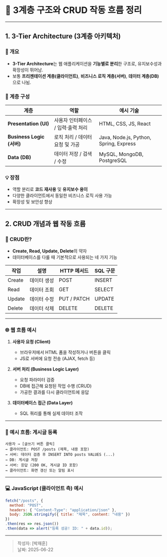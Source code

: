
# 📘 3계층 구조와 CRUD 작동 흐름 정리

---

## 1. 3-Tier Architecture (3계층 아키텍처)

### 📌 개요  
- **3-Tier Architecture**는 웹 애플리케이션을 **기능별로 분리**한 구조로, 유지보수성과 확장성이 뛰어남.  
- 보통 **프리젠테이션 계층(클라이언트)**, **비즈니스 로직 계층(서버)**, **데이터 계층(DB)** 으로 나뉨.

### 🧱 계층 구성

| 계층 | 역할 | 예시 기술 |
|------|------|-----------|
| **Presentation (UI)** | 사용자 인터페이스 / 입력·출력 처리 | HTML, CSS, JS, React |
| **Business Logic (서버)** | 로직 처리 / 데이터 요청 및 가공 | Java, Node.js, Python, Spring, Express |
| **Data (DB)** | 데이터 저장 / 검색 / 수정 | MySQL, MongoDB, PostgreSQL |

### 💡 장점
- 역할 분리로 **코드 재사용** 및 **유지보수 용이**
- 다양한 클라이언트에서 동일한 비즈니스 로직 사용 가능
- 확장성 및 보안성 향상

---

## 2. CRUD 개념과 웹 작동 흐름

### 📌 CRUD란?
- **Create, Read, Update, Delete**의 약자  
- 데이터베이스를 다룰 때 기본적으로 사용되는 네 가지 기능

| 작업 | 설명 | HTTP 메서드 | SQL 구문 |
|------|------|--------------|----------|
| Create | 데이터 생성 | POST | INSERT |
| Read | 데이터 조회 | GET | SELECT |
| Update | 데이터 수정 | PUT / PATCH | UPDATE |
| Delete | 데이터 삭제 | DELETE | DELETE |

---

### 🌐 웹 흐름 예시

1. **사용자 요청 (Client)**
   - 브라우저에서 HTML 폼을 작성하거나 버튼을 클릭
   - JS로 서버에 요청 전송 (AJAX, fetch 등)

2. **서버 처리 (Business Logic Layer)**
   - 요청 파라미터 검증
   - DB에 접근해 요청된 작업 수행 (CRUD)
   - 가공한 결과를 다시 클라이언트에 응답

3. **데이터베이스 접근 (Data Layer)**
   - SQL 쿼리를 통해 실제 데이터 조작

---

### 📄 예시 흐름: 게시글 등록

```
사용자 → [글쓰기 버튼 클릭]  
→ 클라이언트: POST /posts (제목, 내용 포함)  
→ 서버: 데이터 검증 후 INSERT INTO posts VALUES (...)  
→ DB: 게시글 저장  
→ 서버: 응답 (200 OK, 게시글 ID 포함)  
→ 클라이언트: 화면 갱신 또는 알림 표시
```

---

### 💻 JavaScript (클라이언트 측) 예시
```js
fetch("/posts", {
  method: "POST",
  headers: { "Content-Type": "application/json" },
  body: JSON.stringify({ title: "제목", content: "내용" })
})
.then(res => res.json())
.then(data => alert("등록 성공! ID: " + data.id));
```

---

> 작성자: [박재훈]  
> 날짜: 2025-06-22
